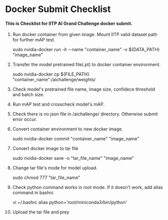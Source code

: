 # Docker Submit Checklist

#### This is Checklist for IITP AI Grand Challenge docker submit.

1. Run docker container from given image. Mount IITP valid dataset path for further mAP test.

	sudo nvidia-docker run -it --name "container_name" -v ${DATA_PATH} "image_name"


2. Transfer the model pretrained file(.pt) to docker container environment. 

	sudo nvidia-docker cp ${FILE_PATH} "container_name":/aichallenge/weights/

3. Check model's pretrained file name, image size, confidece threshold and batch size.

4. Run mAP test and crosscheck model's mAP.

5. Check there is no json file in /aichallenge/ directory. Otherwise submit error occur.

6. Convert container environment to new docker image.

	sudo nvidia-docker commit "container_name" "image_name"
	
7. Convert docker image to tar file

	sudo nvidia-docker save -o "tar_file_name" "image_name"
	
8. Change tar file's mode for model upload.

	sudo chmod 777 "tar_file_name"
	
9. Check python command works in root mode. If it doesn't work, add alias command in bashrc

	vi ~/.bashrc
	alias python='root/miniconda3/bin/python'
	
10. Upload the tar file and prey
	
	



